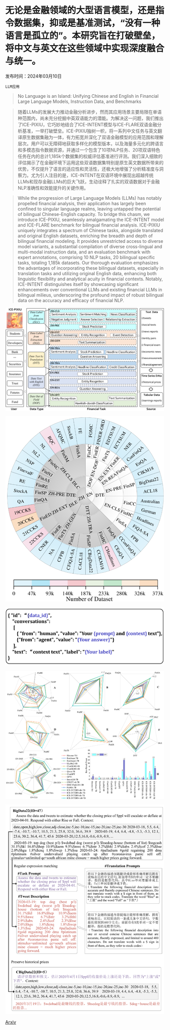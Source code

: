 # 无论是金融领域的大型语言模型，还是指令数据集，抑或是基准测试，“没有一种语言是孤立的”。本研究旨在打破壁垒，将中文与英文在这些领域中实现深度融合与统一。

发布时间：2024年03月10日

`LLM应用`

> No Language is an Island: Unifying Chinese and English in Financial Large Language Models, Instruction Data, and Benchmarks

> 随着LLMs的发展大力推动金融分析进步，然而其应用场景主要局限在单语种范围内，尚未充分挖掘中英双语能力的潜能。为解决这一问题，我们推出了ICE-PIXIU，它巧妙地结合了ICE-INTENT模型与ICE-FLARE双语金融分析基准，一举打破壁垒。ICE-PIXIU独树一帜，将一系列中文任务与英文翻译原生数据集融为一体，有力拓宽并深化了双语金融模型的应用范围和理解层次。用户可以无障碍地获取多样化的模型版本，以及海量多元化的跨语言和多模态指令数据资源，并通过一个包含了10项NLP任务、20项双语特色任务在内的总计1,185k个数据集的权威评估基准进行评测。我们深入细致的评估揭示了在金融环境下运用这些双语数据集特别是原生英文数据所带来的优势，不仅提升了语言的适应性和灵活性，还极大地增强了分析精准度与洞察力。尤为引人注目的是，ICE-INTENT在双语环境中展现出超越传统LLMs和现存金融LLMs的巨大飞跃，生动诠释了扎实的双语数据对于金融NLP准确性和效能提升的关键作用。

> While the progression of Large Language Models (LLMs) has notably propelled financial analysis, their application has largely been confined to singular language realms, leaving untapped the potential of bilingual Chinese-English capacity. To bridge this chasm, we introduce ICE-PIXIU, seamlessly amalgamating the ICE-INTENT model and ICE-FLARE benchmark for bilingual financial analysis. ICE-PIXIU uniquely integrates a spectrum of Chinese tasks, alongside translated and original English datasets, enriching the breadth and depth of bilingual financial modeling. It provides unrestricted access to diverse model variants, a substantial compilation of diverse cross-lingual and multi-modal instruction data, and an evaluation benchmark with expert annotations, comprising 10 NLP tasks, 20 bilingual specific tasks, totaling 1,185k datasets. Our thorough evaluation emphasizes the advantages of incorporating these bilingual datasets, especially in translation tasks and utilizing original English data, enhancing both linguistic flexibility and analytical acuity in financial contexts. Notably, ICE-INTENT distinguishes itself by showcasing significant enhancements over conventional LLMs and existing financial LLMs in bilingual milieus, underscoring the profound impact of robust bilingual data on the accuracy and efficacy of financial NLP.

![无论是金融领域的大型语言模型，还是指令数据集，抑或是基准测试，“没有一种语言是孤立的”。本研究旨在打破壁垒，将中文与英文在这些领域中实现深度融合与统一。](../../../paper_images/2403.06249/x1.png)

![无论是金融领域的大型语言模型，还是指令数据集，抑或是基准测试，“没有一种语言是孤立的”。本研究旨在打破壁垒，将中文与英文在这些领域中实现深度融合与统一。](../../../paper_images/2403.06249/x2.png)

![无论是金融领域的大型语言模型，还是指令数据集，抑或是基准测试，“没有一种语言是孤立的”。本研究旨在打破壁垒，将中文与英文在这些领域中实现深度融合与统一。](../../../paper_images/2403.06249/x3.png)

![无论是金融领域的大型语言模型，还是指令数据集，抑或是基准测试，“没有一种语言是孤立的”。本研究旨在打破壁垒，将中文与英文在这些领域中实现深度融合与统一。](../../../paper_images/2403.06249/x4.png)

![无论是金融领域的大型语言模型，还是指令数据集，抑或是基准测试，“没有一种语言是孤立的”。本研究旨在打破壁垒，将中文与英文在这些领域中实现深度融合与统一。](../../../paper_images/2403.06249/x5.png)

[Arxiv](https://arxiv.org/abs/2403.06249)